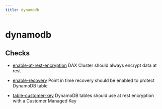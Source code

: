 ```yaml
---
title: dynamodb
---
```


# dynamodb

## Checks


- [enable-at-rest-encryption](enable-at-rest-encryption) DAX Cluster should always encrypt data at rest

- [enable-recovery](enable-recovery) Point in time recovery should be enabled to protect DynamoDB table

- [table-customer-key](table-customer-key) DynamoDB tables should use at rest encryption with a Customer Managed Key



